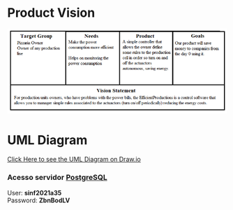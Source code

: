 # Product Vision 
<img src="images/product_vision_table.png">

# UML Diagram
[Click Here to see the UML Diagram on Draw.io](https://app.diagrams.net/#HSINF-FEUP%2Findustry4_0-sinf2021_a35%2Fmain%2Fsquematics%2FUseCaseDiagram.drawio)

### Acesso servidor [PostgreSQL](https://db.fe.up.pt/phppgadmin/)
User: **sinf2021a35**  
Password: **ZbnBodLV**  
